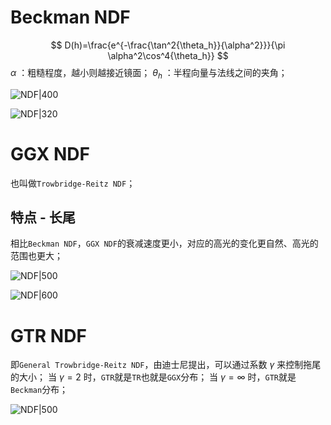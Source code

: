 # Beckman NDF

$$
D(h)=\frac{e^{-\frac{\tan^2{\theta_h}}{\alpha^2}}}{\pi \alpha^2\cos^4{\theta_h}}
$$
$\alpha$ ：粗糙程度，越小则越接近镜面；
$\theta_h$ ：半程向量与法线之间的夹角；

![NDF|400](https://pic-1315225359.cos.ap-shanghai.myqcloud.com/20230915001838.png)


![NDF|320](https://pic-1315225359.cos.ap-shanghai.myqcloud.com/20230915001940.png)

# GGX NDF

也叫做`Trowbridge-Reitz NDF`；

## 特点 - 长尾

相比`Beckman NDF`，`GGX NDF`的衰减速度更小，对应的高光的变化更自然、高光的范围也更大；

![NDF|500](https://pic-1315225359.cos.ap-shanghai.myqcloud.com/20230915010916.png)

![NDF|600](https://pic-1315225359.cos.ap-shanghai.myqcloud.com/20230915011158.png)

# GTR NDF

即`General Trowbridge-Reitz NDF`，由迪士尼提出，可以通过系数 $\gamma$ 来控制拖尾的大小；
当 $\gamma = 2$ 时，`GTR`就是`TR`也就是`GGX`分布；
当 $\gamma=\infty$ 时，`GTR`就是`Beckman`分布；

![NDF|500](https://pic-1315225359.cos.ap-shanghai.myqcloud.com/20230917141110.png)

